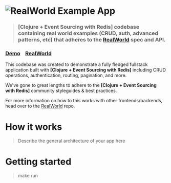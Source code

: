 # ![RealWorld Example App](logo.png)

> ### [Clojure + Event Sourcing with Redis] codebase containing real world examples (CRUD, auth, advanced patterns, etc) that adheres to the [RealWorld](https://github.com/gothinkster/realworld) spec and API.


### [Demo](https://github.com/gothinkster/realworld)&nbsp;&nbsp;&nbsp;&nbsp;[RealWorld](https://github.com/gothinkster/realworld)


This codebase was created to demonstrate a fully fledged fullstack application built with **[Clojure + Event Sourcing with Redis]** including CRUD operations, authentication, routing, pagination, and more.

We've gone to great lengths to adhere to the **[Clojure + Event Sourcing with Redis]** community styleguides & best practices.

For more information on how to this works with other frontends/backends, head over to the [RealWorld](https://github.com/gothinkster/realworld) repo.

# How it works

> Describe the general architecture of your app here

# Getting started

> make run
